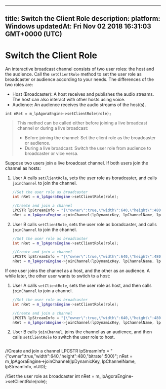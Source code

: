 
---
title: Switch the Client Role
description: 
platform: Windows
updatedAt: Fri Nov 02 2018 16:31:03 GMT+0000 (UTC)
---
# Switch the Client Role
An interactive broadcast channel consists of two user roles: the host and the audience. Call the <code>setClientRole</code> method to set the user role as broadcaster or audience according to your needs. The differences of the two roles are:

-   Host (Broadcaster): A host receives and publishes the audio streams. The host can also interact with other hosts using voice.
-   Audience: An audience receives the audio streams of the host(s).

```
int nRet = m_lpAgoraEngine->setClientRole(role);
```

> This method can be called either before joining a live broadcast channel or during a live broadcast:
> 
>  - Before joining the channel: Set the client role as the broadcaster or audience.
>  -  During a live broadcast: Switch the user role from audience to broadcaster or vice versa.

Suppose two users join a live broadcast channel. If both users join the channel as hosts:

1. User A calls `setClientRole`, sets the user role as boradcaster, and calls `joinChannel` to join the channel.

   ```cpp
   //Set the user role as broadcaster
   int nRet = m_lpAgoraEngine->setClientRole(role);
   
   //Create and join a channel
   LPCSTR lpStreamInfo = "{\"owner\":true,\"width\":640,\"height\":480,\"bitrate\":500}";
   nRet = m_lpAgoraEngine->joinChannel(lpDynamicKey, lpChannelName, lpStreamInfo, nUID);
   ```
	 
2. User B calls `setClientRole`, sets the user role as boradcaster, and calls `joinChannel` to join the channel.

   ```cpp
   //Set the user role as broadcaster
   int nRet = m_lpAgoraEngine->setClientRole(role);
   
   //Create and join a channel
   LPCSTR lpStreamInfo = "{\"owner\":true,\"width\":640,\"height\":480,\"bitrate\":500}";
   nRet = m_lpAgoraEngine->joinChannel(lpDynamicKey, lpChannelName, lpStreamInfo, nUID);
   ```

If one user joins the channel as a host, and the other as an audience. A while later, the other user wants to swtich to a host:

1. User A calls `setClientRole`, sets the user role as host, and then calls `joinChannel` to join a channel.

   ```cpp
   //Set the user role as broadcaster
   int nRet = m_lpAgoraEngine->setClientRole(role);
   
   //Create and join a channel
   LPCSTR lpStreamInfo = "{\"owner\":true,\"width\":640,\"height\":480,\"bitrate\":500}";
   nRet = m_lpAgoraEngine->joinChannel(lpDynamicKey, lpChannelName, lpStreamInfo, nUID);
   ```

2. User B calls `joinChannel`, joins the channel as an audience, and then calls `setClientRole` to switch the user role to host.

   ```cpp
//Create and join a channel
   LPCSTR lpStreamInfo = "{\"owner\":true,\"width\":640,\"height\":480,\"bitrate\":500}";
   nRet = m_lpAgoraEngine->joinChannel(lpDynamicKey, lpChannelName, lpStreamInfo, nUID);
	 
   //Set the user role as broadcaster
   int nRet = m_lpAgoraEngine->setClientRole(role);
   ```
